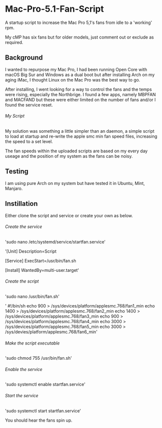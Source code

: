 # Mac-Pro-5.1-Fan-Script
A startup script to increase the Mac Pro 5,1's fans from idle to a 'working' rpm.

My cMP has six fans but for older models, just comment out or exclude as required.

## Background
I wanted to repurpose my Mac Pro, I had been running Open Core with macOS Big Sur and Windows as a dual boot but after installing Arch on my aging iMac, I thought Linux on the Mac Pro was the best way to go.

After installing, I went looking for a way to control the fans and the temps were rising, especially the Northbrige. I found a few apps, namely MBPFAN and MACFAND but these were either limited on the number of fans and/or I found the service reset.

###### My Script
My solution was something a little simpler than an daemon, a simple script to load at startup and re-write the apple smc min fan speed files, increasing the speed to a set level. 

The fan speeds within the uploaded scripts are based on my every day useage and the position of my system as the fans can be noisy.

## Testing
I am using pure Arch on my system but have tested it in Ubuntu, Mint, Manjaro. 

## Instillation
Either clone the script and service or create your own as below.

###### Create the service
'sudo nano /etc/systemd/service/startfan.service'

'[Unit]
 Description=Script

 [Service]
 ExecStart=/usr/bin/fan.sh

 [Install]
 WantedBy=multi-user.target'

###### Create the script
'sudo nano /usr/bin/fan.sh'

'   #!/bin/sh
    echo 900 > /sys/devices/platform/applesmc.768/fan1_min
    echo 1400 > /sys/devices/platform/applesmc.768/fan2_min
    echo 1400 > /sys/devices/platform/applesmc.768/fan3_min
    echo 900 > /sys/devices/platform/applesmc.768/fan4_min
    echo 3000 > /sys/devices/platform/applesmc.768/fan5_min
    echo 3000 > /sys/devies/platform/applesmc.768/fan6_min'

###### Make the script executable

'sudo chmod 755 /usr/bin/fan.sh'

###### Enable the service

'sudo systemctl enable startfan.service'

###### Start the service

'sudo systemctl start startfan.service'

You should hear the fans spin up. 